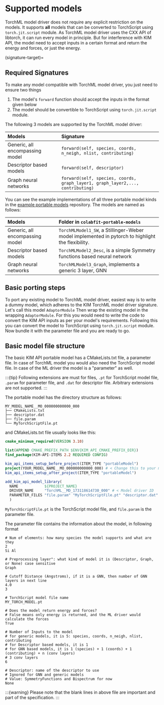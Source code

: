 # Supported models

TorchML model driver does not require any explicit restriction on the models.
It supports **all** models that can be converted to TorchScript using `torch.jit.script` module.
As TorchML model driver uses the CXX API of libtorch, it can run every model in principle.
But for interference with KIM API, the model need to accept inputs in a certain format and
return the energy and forces, or just the energy.

(signature-target)=

## Required Signatures

To make any model compatible with TorchML model driver, you just need to ensure two things

1. The model's `forward` function should accept the inputs in the format given below
2. The model should be convertible to TorchScript using `torch.jit.script` module.

The following 3 models are supported by the TorchML model driver:

| Models                          | Signature                                                                      |
| :------------------------------ | :----------------------------------------------------------------------------- |
| Generic, all encompassing model | `forward(self, species, coords, n_neigh, nlist, contributing)`                 |
| Descriptor based models         | `forward(self, descriptor)`                                                    |
| Graph neural networks           | `forward(self, species, coords, graph_layer1, graph_layer2,..., contributing)` |

You can see the example implementations of all three portable model kinds in
the [example portable models](https://github.com/ipcamit/colabfit-portable-models) repository.
The models are named as follows:

| Models                          | Folder in `colabfit-portable-models`                                                              |
| :------------------------------ | :------------------------------------------------------------------------------------------------ |
| Generic, all encompassing model | `TorchMLModel1_SW`, a Stillinger-Weber model implemented in pytorch to highlight the flexibility. |
| Descriptor based models         | `TorchMLModel2_Desc`, is a simple Symmetry functions based neural network                         |
| Graph neural networks           | `TorchMLModel3_Graph`, implements a generic 3 layer, GNN                                          |

## Basic porting steps

To port any existing model to TorchML model driver, easiest way is to write a dummy model,
which adheres to the KIM TorchML model driver signature. Let's call this model `AdaptorModule`
Then wrap the existing model in the wrapping `AdaptorModule`. For this you would need to write
the code to convert the KIM API inputs as per your model's requirements. Following this
you can convert the model to TorchScript using `torch.jit.script` module. Now bundle it
with the parameter file and you are ready to go.

## Basic model file structure

The basic KIM API portable model has a CMakeLists.txt file, a parameter file. In case
of TorchML model you would also need the TorchScript model file. In case of the ML driver
the model is a "parameter" as well.

:::{tip}
Following extensions are must for files, `.pt` for TorchScript model file, `.param` for parameter file, and `.dat` for descriptor file.
Arbitrary extensions are not supported.
:::

The portable model has the directory structure as follows:

```shell
MY_MODEL_NAME__MO_000000000000_000
├── CMakeLists.txt
├── descriptor.dat
├── file.param
└── MyTorchScriptFile.pt
```

and CMakeLists.txt file usually looks like this:

```cmake
cmake_minimum_required(VERSION 3.10)

list(APPEND CMAKE_PREFIX_PATH $ENV{KIM_API_CMAKE_PREFIX_DIR})
find_package(KIM-API-ITEMS 2.2 REQUIRED CONFIG)

kim_api_items_setup_before_project(ITEM_TYPE "portableModel")
project(YOUR_MODEL_NAME__MO_000000000000_000) # < Change this to your model name
kim_api_items_setup_after_project(ITEM_TYPE "portableModel")

add_kim_api_model_library(
  NAME            ${PROJECT_NAME}
  DRIVER_NAME     "TorchML__MD_173118614730_000" # < Model driver ID
  PARAMETER_FILES "file.param" "MyTorchScriptFile.pt" "descriptor.dat" # < Add the model files here
  )
```

`MyTorchScriptFile.pt` is the TorchScript model file, and `file.param` is the parameter file.

The parameter file contains the information about the model, in following format

```
# Num of elements: how many species the model supports and what are they
2
Si Al

# Preprocessing layer": what kind of model it is (Descriptor, Graph, or None) case sensitive
Graph

# Cutoff Distance (Angstroms), if it is a GNN, then number of GNN layers in next line
4.0
3

# TorchScript model file name
MY_TORCH_MODEL.pt

# Does the model return energy and forces?
# False means only energy is returned, and the ML driver would calculate the forces
True

# Number of Inputs to the model
# for generic models, it is 5: species, coords, n_neigh, nlist, contributing
# for Descriptor based models, it is 1
# for GNN based models, it is 1 (species) + 1 (coords) + 1 (contributing) + n (conv layers)
# 3 conv layers
6

# Descriptor: name of the descriptor to use
# Ignored for GNN and generic models
# Value: SymmetryFunctions and Bispectrum for now
None
```

:::{warning}
Please note that the blank lines in above file are important and part of the specification.
:::
